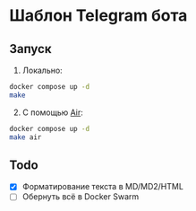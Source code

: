 # Шаблон Telegram бота

## Запуск

1. Локально:

```bash
docker compose up -d
make
```

2. С помощью [Air](https://github.com/air-verse/air):
```bash
docker compose up -d
make air
```

## Todo
- [x] Форматирование текста в MD/MD2/HTML
- [ ] Обернуть всё в Docker Swarm